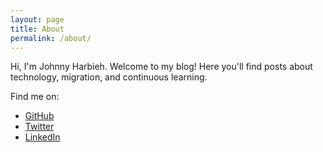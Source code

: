 ```yaml
---
layout: page
title: About
permalink: /about/
---
```


Hi, I'm Johnny Harbieh. Welcome to my blog! Here you'll find posts about technology, migration, and continuous learning.

Find me on:
- [GitHub](https://github.com/jharbieh)
- [Twitter](https://twitter.com/johndev)
- [LinkedIn](https://linkedin.com/in/johnnyharbieh)
